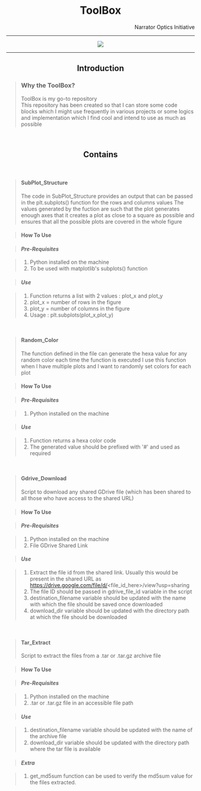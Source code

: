 <h1 align="center">ToolBox</h1>
<p align='right'>Narrator Optics Initiative</p>
<hr>
<p align='center'>
<img src = 'https://img.shields.io/badge/SITUATION-SNAFU-blue'>
</p>
<hr>

<h2 align = 'center'><b>Introduction </b></h2>

><h3 align = 'left' padding-left = '10px'>Why the <b>ToolBox</b>? </h3>
><p align = 'left'>ToolBox is my go-to repository 
><br>
>This repository has been created so that I can store some code blocks which I might use frequently in various projects or some logics and implementation which I find cool and intend to use as much as possible</p>
<br>


<h2 align = 'center'><b>Contains</b></h3>
<br>

><h4 align = 'left'><b>SubPlot_Structure</b></h3>
>The code in SubPlot_Structure provides an output that can be passed in the plt.subplots() function for the rows and columns values
>The values generated by the fuction are such that the plot generates enough axes that it creates a plot as close to a square as possible
>and ensures that all the possible plots are covered in the whole figure

><h4 align = 'left'><b>How To Use</b></h4>

><h4 align = 'left'><i>Pre-Requisites</i></h4>

>1.	Python installed on the machine
>2. To be used with matplotlib's subplots() function

><h4 align = 'left'><i>Use</i></h4>

>1. Function returns a list with 2 values : plot_x and plot_y
>2. plot_x = number of rows in the figure
>3. plot_y = number of columns in the figure
>4. Usage : plt.subplots(plot_x,plot_y)
>
<br>

><h4 align = 'left'><b>Random_Color</b></h3>
>The function defined in the file can generate the hexa value for any random color each time the function is executed
>I use this function when I have multiple plots and I want to randomly set colors for each plot

><h4 align = 'left'><b>How To Use</b></h4>

><h4 align = 'left'><i>Pre-Requisites</i></h4>

>1.	Python installed on the machine

><h4 align = 'left'><i>Use</i></h4>

>1. Function returns a hexa color code
>2. The generated value should be prefixed with '#' and used as required

<br>

><h4 align = 'left'><b>Gdrive_Download</b></h3>
>Script to download any shared GDrive file (which has been shared to all those who have access to the shared URL)

><h4 align = 'left'><b>How To Use</b></h4>

><h4 align = 'left'><i>Pre-Requisites</i></h4>

>1.	Python installed on the machine
>2. File GDrive Shared Link

><h4 align = 'left'><i>Use</i></h4>

>1. Extract the file id from the shared link. Usually this would be present in the shared URL as https://drive.google.com/file/d/<file_id_here>/view?usp=sharing
>2. The file ID should be passed in gdrive_file_id variable in the script
>3. destination_filename variable should be updated with the name with which the file should be saved once downloaded
>4. download_dir variable should be updated with the directory path at which the file should be downloaded

<br>

><h4 align = 'left'><b>Tar_Extract</b></h3>
>Script to extract the files from a .tar or .tar.gz archive file

><h4 align = 'left'><b>How To Use</b></h4>

><h4 align = 'left'><i>Pre-Requisites</i></h4>

>1.	Python installed on the machine
>2. .tar or .tar.gz file in an accessible file path

><h4 align = 'left'><i>Use</i></h4>

>1. destination_filename variable should be updated with the name of the archive file
>2. download_dir variable should be updated with the directory path where the tar file is available

><h4 align = 'left'><i>Extra</i></h4>

>1. get_md5sum function can be used to verify the md5sum value for the files extracted.